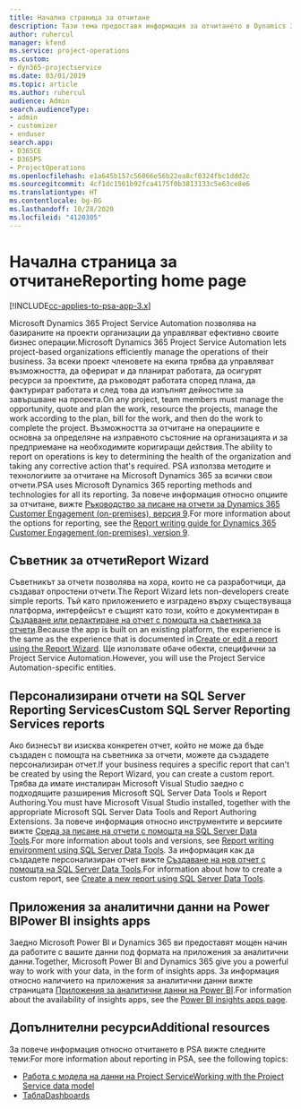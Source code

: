```yaml
---
title: Начална страница за отчитане
description: Тази тема предоставя информация за отчитането в Dynamics 365 Project Service Automation.
author: ruhercul
manager: kfend
ms.service: project-operations
ms.custom:
- dyn365-projectservice
ms.date: 03/01/2019
ms.topic: article
ms.author: ruhercul
audience: Admin
search.audienceType:
- admin
- customizer
- enduser
search.app:
- D365CE
- D365PS
- ProjectOperations
ms.openlocfilehash: e1a645b157c56066e56b22ea8cf0324fbc1ddd2c
ms.sourcegitcommit: 4cf1dc1561b92fca4175f0b3813133c5e63ce8e6
ms.translationtype: HT
ms.contentlocale: bg-BG
ms.lasthandoff: 10/28/2020
ms.locfileid: "4120305"
---
```

# <a name="reporting-home-page"></a><span data-ttu-id="81b4e-103">Начална страница за отчитане</span><span class="sxs-lookup"><span data-stu-id="81b4e-103">Reporting home page</span></span>

[!INCLUDE[cc-applies-to-psa-app-3.x](../includes/cc-applies-to-psa-app-3x.md)]

<span data-ttu-id="81b4e-104">Microsoft Dynamics 365 Project Service Automation позволява на базираните на проекти организации да управляват ефективно своите бизнес операции.</span><span class="sxs-lookup"><span data-stu-id="81b4e-104">Microsoft Dynamics 365 Project Service Automation lets project-based organizations efficiently manage the operations of their business.</span></span> <span data-ttu-id="81b4e-105">За всеки проект членовете на екипа трябва да управляват възможността, да оферират и да планират работата, да осигурят ресурси за проектите, да ръководят работата според плана, да фактурират работата и след това да изпълнят дейностите за завършване на проекта.</span><span class="sxs-lookup"><span data-stu-id="81b4e-105">On any project, team members must manage the opportunity, quote and plan the work, resource the projects, manage the work according to the plan, bill for the work, and then do the work to complete the project.</span></span> <span data-ttu-id="81b4e-106">Възможността за отчитане на операциите е основна за определяне на изправното състояние на организацията и за предприемане на необходимите коригиращи действия.</span><span class="sxs-lookup"><span data-stu-id="81b4e-106">The ability to report on operations is key to determining the health of the organization and taking any corrective action that's required.</span></span> <span data-ttu-id="81b4e-107">PSA използва методите и технологиите за отчитане на Microsoft Dynamics 365 за всички свои отчети.</span><span class="sxs-lookup"><span data-stu-id="81b4e-107">PSA uses Microsoft Dynamics 365 reporting methods and technologies for all its reporting.</span></span> <span data-ttu-id="81b4e-108">За повече информация относно опциите за отчитане, вижте [Ръководство за писане на отчети за Dynamics 365 Customer Engagement (on-premises), версия 9](https://docs.microsoft.com/dynamics365/customerengagement/on-premises/analytics/reporting-analytics-with-dynamics-365).</span><span class="sxs-lookup"><span data-stu-id="81b4e-108">For more information about the options for reporting, see the [Report writing guide for Dynamics 365 Customer Engagement (on-premises), version 9](https://docs.microsoft.com/dynamics365/customerengagement/on-premises/analytics/reporting-analytics-with-dynamics-365).</span></span>

## <a name="report-wizard"></a><span data-ttu-id="81b4e-109">Съветник за отчети</span><span class="sxs-lookup"><span data-stu-id="81b4e-109">Report Wizard</span></span>

<span data-ttu-id="81b4e-110">Съветникът за отчети позволява на хора, които не са разработчици, да създават опростени отчети.</span><span class="sxs-lookup"><span data-stu-id="81b4e-110">The Report Wizard lets non-developers create simple reports.</span></span> <span data-ttu-id="81b4e-111">Тъй като приложението е изградено върху съществуваща платформа, интерфейсът е същият като този, който е документиран в [Създаване или редактиране на отчет с помощта на съветника за отчети](https://docs.microsoft.com/dynamics365/customerengagement/on-premises/basics/create-edit-copy-report-wizard).</span><span class="sxs-lookup"><span data-stu-id="81b4e-111">Because the app is built on an existing platform, the experience is the same as the experience that is documented in [Create or edit a report using the Report Wizard](https://docs.microsoft.com/dynamics365/customerengagement/on-premises/basics/create-edit-copy-report-wizard).</span></span> <span data-ttu-id="81b4e-112">Ще използвате обаче обекти, специфични за Project Service Automation.</span><span class="sxs-lookup"><span data-stu-id="81b4e-112">However, you will use the Project Service Automation-specific entities.</span></span>

## <a name="custom-sql-server-reporting-services-reports"></a><span data-ttu-id="81b4e-113">Персонализирани отчети на SQL Server Reporting Services</span><span class="sxs-lookup"><span data-stu-id="81b4e-113">Custom SQL Server Reporting Services reports</span></span>

<span data-ttu-id="81b4e-114">Ако бизнесът ви изисква конкретен отчет, който не може да бъде създаден с помощта на съветника за отчети, можете да създадете персонализиран отчет.</span><span class="sxs-lookup"><span data-stu-id="81b4e-114">If your business requires a specific report that can't be created by using the Report Wizard, you can create a custom report.</span></span> <span data-ttu-id="81b4e-115">Трябва да имате инсталиран Microsoft Visual Studio заедно с подходящите разширения Microsoft SQL Server Data Tools и Report Authoring.</span><span class="sxs-lookup"><span data-stu-id="81b4e-115">You must have Microsoft Visual Studio installed, together with the appropriate Microsoft SQL Server Data Tools and Report Authoring Extensions.</span></span> <span data-ttu-id="81b4e-116">За повече информация относно инструментите и версиите вижте [Среда за писане на отчети с помощта на SQL Server Data Tools](https://docs.microsoft.com/dynamics365/customerengagement/on-premises/analytics/report-writing-environment-using-sql-server-data-tools).</span><span class="sxs-lookup"><span data-stu-id="81b4e-116">For more information about tools and versions, see [Report writing environment using SQL Server Data Tools](https://docs.microsoft.com/dynamics365/customerengagement/on-premises/analytics/report-writing-environment-using-sql-server-data-tools).</span></span> <span data-ttu-id="81b4e-117">За информация как да създадете персонализиран отчет вижте [Създаване на нов отчет с помощта на SQL Server Data Tools](https://docs.microsoft.com/dynamics365/customerengagement/on-premises/analytics/create-a-new-report-using-sql-server-data-tools).</span><span class="sxs-lookup"><span data-stu-id="81b4e-117">For information about how to create a custom report, see [Create a new report using SQL Server Data Tools](https://docs.microsoft.com/dynamics365/customerengagement/on-premises/analytics/create-a-new-report-using-sql-server-data-tools).</span></span>

## <a name="power-bi-insights-apps"></a><span data-ttu-id="81b4e-118">Приложения за аналитични данни на Power BI</span><span class="sxs-lookup"><span data-stu-id="81b4e-118">Power BI insights apps</span></span>

<span data-ttu-id="81b4e-119">Заедно Microsoft Power BI и Dynamics 365 ви предоставят мощен начин да работите с вашите данни под формата на приложения за аналитични данни.</span><span class="sxs-lookup"><span data-stu-id="81b4e-119">Together, Microsoft Power BI and Dynamics 365 give you a powerful way to work with your data, in the form of insights apps.</span></span> <span data-ttu-id="81b4e-120">За информация относно наличието на приложения за аналитични данни вижте страницата [Приложения за аналитични данни на Power BI](https://powerbi.microsoft.com/power-bi-insights-apps/).</span><span class="sxs-lookup"><span data-stu-id="81b4e-120">For information about the availability of insights apps, see the [Power BI insights apps page](https://powerbi.microsoft.com/power-bi-insights-apps/).</span></span>


## <a name="additional-resources"></a><span data-ttu-id="81b4e-121">Допълнителни ресурси</span><span class="sxs-lookup"><span data-stu-id="81b4e-121">Additional resources</span></span>
<span data-ttu-id="81b4e-122">За повече информация относно отчитането в PSA вижте следните теми:</span><span class="sxs-lookup"><span data-stu-id="81b4e-122">For more information about reporting in PSA, see the following topics:</span></span>

- [<span data-ttu-id="81b4e-123">Работа с модела на данни на Project Service</span><span class="sxs-lookup"><span data-stu-id="81b4e-123">Working with the Project Service data model</span></span>](reports-working-project-service-data-model.md)
- [<span data-ttu-id="81b4e-124">Табла</span><span class="sxs-lookup"><span data-stu-id="81b4e-124">Dashboards</span></span>](reports-dashboards.md)

